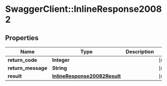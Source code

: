 # SwaggerClient::InlineResponse20082

## Properties
Name | Type | Description | Notes
------------ | ------------- | ------------- | -------------
**return_code** | **Integer** |  | [optional] 
**return_message** | **String** |  | [optional] 
**result** | [**InlineResponse20082Result**](InlineResponse20082Result.md) |  | [optional] 


